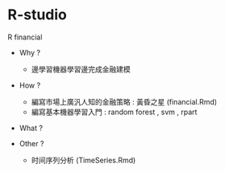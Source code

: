 # R-studio
R financial 

- Why ?
   - 邊學習機器學習邊完成金融建模 
- How ?
  - 編寫市場上廣汎人知的金融策略 :  黃昏之星 (financial.Rmd)
  - 編寫基本機器學習入門 : random forest , svm , rpart
- What ?

- Other ?
   - 时间序列分析 (TimeSeries.Rmd)
